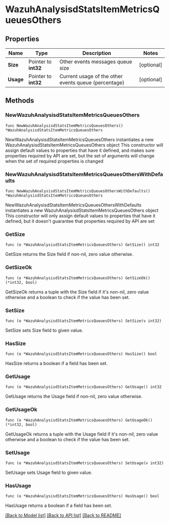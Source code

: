 # WazuhAnalysisdStatsItemMetricsQueuesOthers

## Properties

Name | Type | Description | Notes
------------ | ------------- | ------------- | -------------
**Size** | Pointer to **int32** | Other events messages queue size | [optional] 
**Usage** | Pointer to **int32** | Current usage of the other events queue (percentage) | [optional] 

## Methods

### NewWazuhAnalysisdStatsItemMetricsQueuesOthers

`func NewWazuhAnalysisdStatsItemMetricsQueuesOthers() *WazuhAnalysisdStatsItemMetricsQueuesOthers`

NewWazuhAnalysisdStatsItemMetricsQueuesOthers instantiates a new WazuhAnalysisdStatsItemMetricsQueuesOthers object
This constructor will assign default values to properties that have it defined,
and makes sure properties required by API are set, but the set of arguments
will change when the set of required properties is changed

### NewWazuhAnalysisdStatsItemMetricsQueuesOthersWithDefaults

`func NewWazuhAnalysisdStatsItemMetricsQueuesOthersWithDefaults() *WazuhAnalysisdStatsItemMetricsQueuesOthers`

NewWazuhAnalysisdStatsItemMetricsQueuesOthersWithDefaults instantiates a new WazuhAnalysisdStatsItemMetricsQueuesOthers object
This constructor will only assign default values to properties that have it defined,
but it doesn't guarantee that properties required by API are set

### GetSize

`func (o *WazuhAnalysisdStatsItemMetricsQueuesOthers) GetSize() int32`

GetSize returns the Size field if non-nil, zero value otherwise.

### GetSizeOk

`func (o *WazuhAnalysisdStatsItemMetricsQueuesOthers) GetSizeOk() (*int32, bool)`

GetSizeOk returns a tuple with the Size field if it's non-nil, zero value otherwise
and a boolean to check if the value has been set.

### SetSize

`func (o *WazuhAnalysisdStatsItemMetricsQueuesOthers) SetSize(v int32)`

SetSize sets Size field to given value.

### HasSize

`func (o *WazuhAnalysisdStatsItemMetricsQueuesOthers) HasSize() bool`

HasSize returns a boolean if a field has been set.

### GetUsage

`func (o *WazuhAnalysisdStatsItemMetricsQueuesOthers) GetUsage() int32`

GetUsage returns the Usage field if non-nil, zero value otherwise.

### GetUsageOk

`func (o *WazuhAnalysisdStatsItemMetricsQueuesOthers) GetUsageOk() (*int32, bool)`

GetUsageOk returns a tuple with the Usage field if it's non-nil, zero value otherwise
and a boolean to check if the value has been set.

### SetUsage

`func (o *WazuhAnalysisdStatsItemMetricsQueuesOthers) SetUsage(v int32)`

SetUsage sets Usage field to given value.

### HasUsage

`func (o *WazuhAnalysisdStatsItemMetricsQueuesOthers) HasUsage() bool`

HasUsage returns a boolean if a field has been set.


[[Back to Model list]](../README.md#documentation-for-models) [[Back to API list]](../README.md#documentation-for-api-endpoints) [[Back to README]](../README.md)


